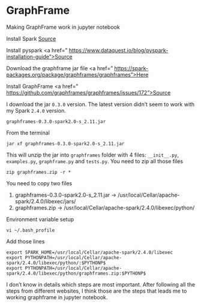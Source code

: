 # GraphFrame

Making GraphFrame work in jupyter notebook

Install Spark 
<a href=“https://medium.freecodecamp.org/installing-scala-and-apache-spark-on-mac-os-837ae57d283f”>Source</a> 

Install pyspark
<a href=” https://www.dataquest.io/blog/pyspark-installation-guide”>Source</a> 

Download the graphframe jar file <a href=” https://spark-packages.org/package/graphframes/graphframes”>Here</a> 

Install GraphFrame 
<a href=” https://github.com/graphframes/graphframes/issues/172”>Source</a>

I download the jar `0.3.0` version. The latest version didn’t seem to work with my Spark `2.4.0` version. 

```
graphframes-0.3.0-spark2.0-s_2.11.jar
```
From the terminal 
```
jar xf graphframes-0.3.0-spark2.0-s_2.11.jar
```
This will unzip the jar into `graphframes` folder with 4 files: `__init__.py`, `examples.py`, `graphframe.py` and `tests.py`. 
You need to zip all those files 
```
zip graphframes.zip -r *
```
You need to copy two files 
1. graphframes-0.3.0-spark2.0-s_2.11.jar → /usr/local/Cellar/apache-spark/2.4.0/libexec/jars/ 
2. graphframes.zip → /usr/local/Cellar/apache-spark/2.4.0/libexec/python/ 

Environment variable setup 
```
vi ~/.bash_profile
```
Add those lines
```
export SPARK_HOME=/usr/local/Cellar/apache-spark/2.4.0/libexec
export PYTHONPATH=/usr/local/Cellar/apache-spark/2.4.0/libexec/python/:$PYTHONP$
export PYTHONPATH=/usr/local/Cellar/apache-spark/2.4.0/libexec/python/graphframes.zip:$PYTHONP$
```
I don’t know in details which steps are most important. After following all the steps from different websites, I think those are the steps that leads me to working graphframe in jupyter notebook. 

